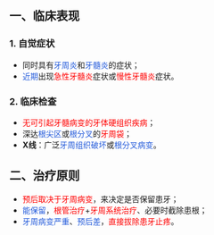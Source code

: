 ## 一、临床表现
### 1. 自觉症状
* 同时具有<font color="#245bdb">牙周炎</font>和<font color="#245bdb">牙髓炎</font>的症状；
* <font color="#245bdb">近期</font>出现<font color="#ff0000">急性牙髓炎</font>症状或<font color="#ff0000">慢性牙髓炎</font>症状。
### 2. 临床检查
* <font color="#ff0000">无可引起牙髓病变的牙体硬组织疾病</font>；
* 深达<font color="#245bdb">根尖区</font>或<font color="#245bdb">根分叉</font>的<font color="#ff0000">牙周袋</font>；
* **X线**：广泛<font color="#245bdb">牙周组织破坏</font>或<font color="#245bdb">根分叉病变</font>。

## 二、治疗原则
* <font color="#ff0000">预后取决于牙周病变</font>，来决定是否保留患牙；
* <font color="#245bdb">能保留</font>，<font color="#ff0000">根管治疗</font>+<font color="#ff0000">牙周系统治疗</font>、必要时截除患根；
* <font color="#245bdb">牙周病变严重</font>、<font color="#245bdb">预后差</font>，<font color="#ff0000">直接拔除患牙止疼</font>。
